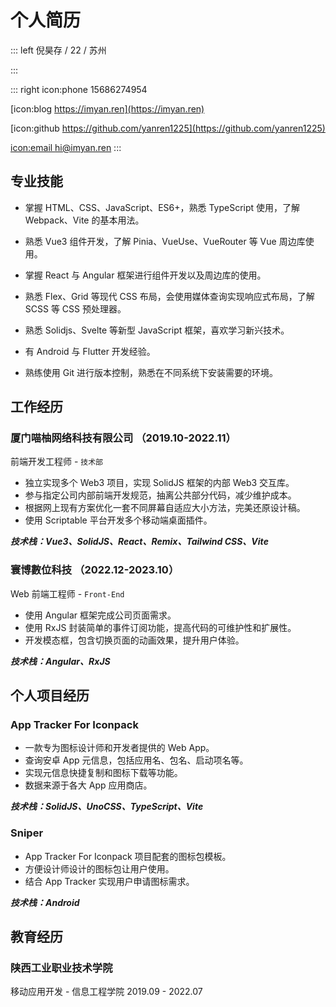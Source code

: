 # 个人简历

::: left
倪昊存 / 22 / 苏州

:::

::: right
icon:phone 15686274954

[icon:blog https://imyan.ren](https://imyan.ren)

[icon:github https://github.com/yanren1225](https://github.com/yanren1225)

[icon:email hi@imyan.ren](mailto:hi@imyan.ren)
:::

## 专业技能

- 掌握 HTML、CSS、JavaScript、ES6+，熟悉 TypeScript 使用，了解 Webpack、Vite 的基本用法。

- 熟悉 Vue3 组件开发，了解 Pinia、VueUse、VueRouter 等 Vue 周边库使用。

- 掌握 React 与 Angular 框架进行组件开发以及周边库的使用。

- 熟悉 Flex、Grid 等现代 CSS 布局，会使用媒体查询实现响应式布局，了解 SCSS 等 CSS 预处理器。

- 熟悉 Solidjs、Svelte 等新型 JavaScript 框架，喜欢学习新兴技术。

- 有 Android 与 Flutter 开发经验。

- 熟练使用 Git 进行版本控制，熟悉在不同系统下安装需要的环境。

## 工作经历

### 厦门喵柚网络科技有限公司 （2019.10-2022.11）

前端开发工程师 - `技术部`

- 独立实现多个 Web3 项目，实现 SolidJS 框架的内部 Web3 交互库。
- 参与指定公司内部前端开发规范，抽离公共部分代码，减少维护成本。
- 根据网上现有方案优化一套不同屏幕自适应大小方法，完美还原设计稿。
- 使用 Scriptable 平台开发多个移动端桌面插件。

***技术栈：Vue3、SolidJS、React、Remix、Tailwind CSS、Vite***

### 寰博數位科技 （2022.12-2023.10）

Web 前端工程师 - `Front-End`

- 使用 Angular 框架完成公司页面需求。
- 使用 RxJS 封装简单的事件订阅功能，提高代码的可维护性和扩展性。
- 开发模态框，包含切换页面的动画效果，提升用户体验。

***技术栈：Angular、RxJS***

## 个人项目经历

### App Tracker For Iconpack

- 一款专为图标设计师和开发者提供的 Web App。
- 查询安卓 App 元信息，包括应用名、包名、启动项名等。
- 实现元信息快捷复制和图标下载等功能。
- 数据来源于各大 App 应用商店。

***技术栈：SolidJS、UnoCSS、TypeScript、Vite***

### Sniper

- App Tracker For Iconpack 项目配套的图标包模板。
- 方便设计师设计的图标包让用户使用。
- 结合 App Tracker 实现用户申请图标需求。

***技术栈：Android***

## 教育经历

### 陕西工业职业技术学院

移动应用开发 - 信息工程学院
2019.09 - 2022.07
